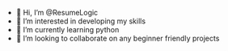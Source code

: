 - 👋 Hi, I’m @ResumeLogic
- 👀 I’m interested in developing my skills
- 🌱 I’m currently learning python
- 💞️ I’m looking to collaborate on any beginner friendly projects

<!---
ResumeLogic/ResumeLogic is a ✨ special ✨ repository because its `README.md` (this file) appears on your GitHub profile.
You can click the Preview link to take a look at your changes.
--->
